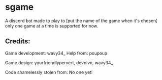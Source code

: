 # sgame

A discord bot made to play to [put the name of the game when it's chosen] only one game at a time is supported for now.

## Credits:
Game development: wavy34_
Help from: poupoup

Game design: yourfriendlypervert, devnlvn, wavy34_

Code shamelessly stolen from: No one yet!